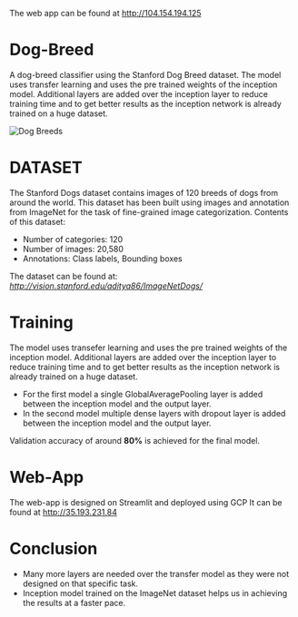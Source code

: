 The web app can be found at http://104.154.194.125

# Dog-Breed
A dog-breed classifier using the Stanford Dog Breed dataset.
The model uses transfer learning and uses the pre trained weights of the inception model.
Additional layers are added over the inception layer to reduce training time and to get better results as the inception network is already trained on a huge dataset.

![Dog Breeds](https://user-images.githubusercontent.com/26468713/34918645-fbfe6bc2-f97b-11e7-9f89-548b508db905.jpg)

# DATASET
The Stanford Dogs dataset contains images of 120 breeds of dogs from around the world. This dataset has been built using images and annotation from ImageNet for the task of fine-grained image categorization. Contents of this dataset:

* Number of categories: 120
* Number of images: 20,580
* Annotations: Class labels, Bounding boxes

The dataset can be found at: *http://vision.stanford.edu/aditya86/ImageNetDogs/*

# Training
The model uses transefer learning and uses the pre trained weights of the inception model.
Additional layers are added over the inception layer to reduce training time and to get better results as the inception network is already trained on a huge dataset.
* For the first model a single GlobalAveragePooling layer is added between the inception model and the output layer.
* In the second model multiple dense layers with dropout layer is added between the inception model and the output layer.

Validation accuracy of around **80%** is achieved for the final model.

# Web-App
The web-app is designed on Streamlit and deployed using GCP
It can be found at http://35.193.231.84

# Conclusion
* Many more layers are needed over the transfer model as they were not designed on that specific task.
* Inception model trained on the ImageNet dataset helps us in achieving the results at a faster pace.
